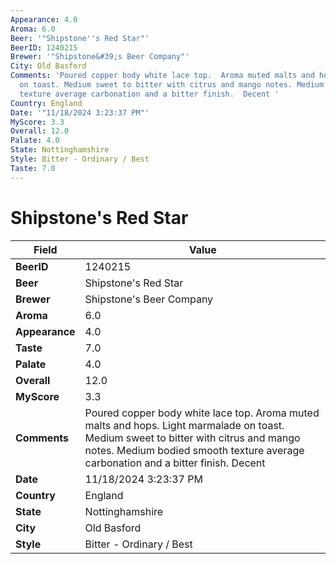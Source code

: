 ```yaml
---
Appearance: 4.0
Aroma: 6.0
Beer: '"Shipstone''s Red Star"'
BeerID: 1240215
Brewer: '"Shipstone&#39;s Beer Company"'
City: Old Basford
Comments: 'Poured copper body white lace top.  Aroma muted malts and hops. Light marmalade
  on toast. Medium sweet to bitter with citrus and mango notes. Medium bodied smooth
  texture average carbonation and a bitter finish.  Decent '
Country: England
Date: '"11/18/2024 3:23:37 PM"'
MyScore: 3.3
Overall: 12.0
Palate: 4.0
State: Nottinghamshire
Style: Bitter - Ordinary / Best
Taste: 7.0
---
```


# Shipstone's Red Star

| Field         | Value |
|---------------|-------|
| **BeerID** | 1240215 |
| **Beer** | Shipstone's Red Star |
| **Brewer** | Shipstone&#39;s Beer Company |
| **Aroma** | 6.0 |
| **Appearance** | 4.0 |
| **Taste** | 7.0 |
| **Palate** | 4.0 |
| **Overall** | 12.0 |
| **MyScore** | 3.3 |
| **Comments** | Poured copper body white lace top.  Aroma muted malts and hops. Light marmalade on toast. Medium sweet to bitter with citrus and mango notes. Medium bodied smooth texture average carbonation and a bitter finish.  Decent  |
| **Date** | 11/18/2024 3:23:37 PM |
| **Country** | England |
| **State** | Nottinghamshire |
| **City** | Old Basford |
| **Style** | Bitter - Ordinary / Best |
